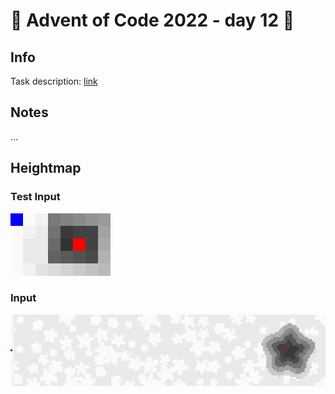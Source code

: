 # 🎄 Advent of Code 2022 - day 12 🎄

## Info

Task description: [link](https://adventofcode.com/2022/day/12)

## Notes

...

## Heightmap

### Test Input

![test_input.png](./test_input.png)

### Input

![input.png](./input.png)